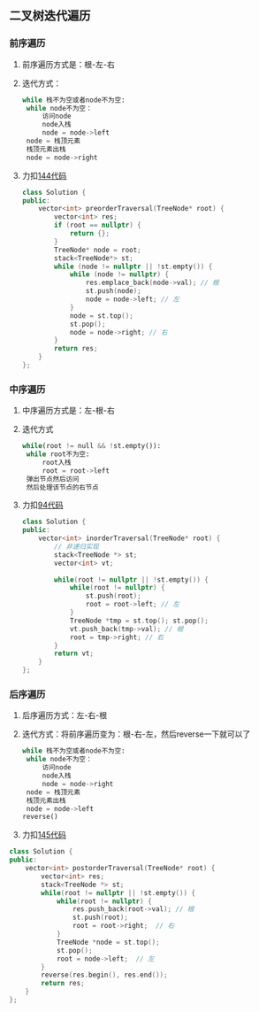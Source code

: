 ## 二叉树迭代遍历

### 前序遍历

1. 前序遍历方式是：根-左-右

2. 迭代方式：

   ```python
   while 栈不为空或者node不为空:
   	while node不为空：
   		访问node
   		node入栈
   		node = node->left
   	node = 栈顶元素
   	栈顶元素出栈
   	node = node->right	
   ```

3. 力扣[144代码](https://leetcode-cn.com/problems/binary-tree-preorder-traversal/)

   ```cpp
   class Solution {
   public:
       vector<int> preorderTraversal(TreeNode* root) {
           vector<int> res;
           if (root == nullptr) {
               return {};
           }
           TreeNode* node = root;
           stack<TreeNode*> st;
           while (node != nullptr || !st.empty()) {
               while (node != nullptr) {
                   res.emplace_back(node->val); // 根
                   st.push(node);
                   node = node->left; // 左
               }
               node = st.top();
               st.pop();
               node = node->right; // 右
           }
           return res;
       }
   };
   ```

   

### 中序遍历

1. 中序遍历方式是：左-根-右

2. 迭代方式

   ```python
   while(root != null && !st.empty()):
   	while root不为空:
   		root入栈
   		root = root->left
   	弹出节点然后访问
   	然后处理该节点的右节点
   ```

3. 力扣[94代码](https://leetcode-cn.com/problems/binary-tree-inorder-traversal/)

   ```cpp
   class Solution {
   public:
       vector<int> inorderTraversal(TreeNode* root) {
           // 非递归实现
           stack<TreeNode *> st;
           vector<int> vt;
      
           while(root != nullptr || !st.empty()) {
               while(root != nullptr) {
                   st.push(root);
                   root = root->left; // 左
               }
               TreeNode *tmp = st.top(); st.pop();
               vt.push_back(tmp->val); // 根
               root = tmp->right; // 右
           }
           return vt;
       }
   };
   ```

   

### 后序遍历

1. 后序遍历方式：左-右-根

2. 迭代方式：将前序遍历变为：根-右-左，然后reverse一下就可以了

   ```python
   while 栈不为空或者node不为空:
   	while node不为空：
   		访问node
   		node入栈
   		node = node->right
   	node = 栈顶元素
   	栈顶元素出栈
   	node = node->left
   reverse()
   ```

3.   力扣[145代码](https://leetcode-cn.com/problems/binary-tree-inorder-traversal/comments/)

   ```cpp
   class Solution {
   public:
       vector<int> postorderTraversal(TreeNode* root) {
           vector<int> res;
           stack<TreeNode *> st;
           while(root != nullptr || !st.empty()) {
               while(root != nullptr) {
                   res.push_back(root->val); // 根
                   st.push(root);
                   root = root->right;  // 右
               }
               TreeNode *node = st.top();
               st.pop();
               root = node->left;  // 左
           }
           reverse(res.begin(), res.end());
           return res;
       }
   };
   ```

   

